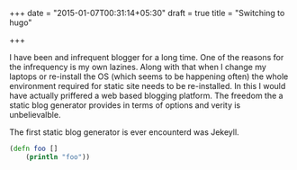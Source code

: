 +++
date = "2015-01-07T00:31:14+05:30"
draft = true
title = "Switching to hugo"

+++

I have been and infrequent blogger for a long time. One of the reasons for the infrequency is my own lazines. Along with that when I change my laptops or re-install the OS (which seems to be happening often) the whole environment required for static site needs to be re-installed. In this I would have actually priffered a web based blogging platform. The freedom the a static blog generator provides in terms of options and verity is unbelievalble.

The first static blog generator is ever encounterd was Jekeyll.

```clojure
(defn foo []
    (println "foo"))
```
